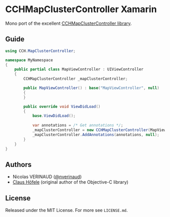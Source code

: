 # CCHMapClusterController Xamarin

Mono port of the excellent [CCHMapClusterController library](https://github.com/choefele/CCHMapClusterController).

## Guide

```c#
using CCH.MapClusterController;

namespace MyNamespace
{
	public partial class MapViewController : UIViewController
	{
		CCHMapClusterController _mapClusterController;

		public MapViewController() : base("MapViewController", null)
		{
		}

		public override void ViewDidLoad()
		{
			base.ViewDidLoad();
			
			var annotations = /* Get annotations */;
			_mapClusterController = new CCHMapClusterController(MapView);
			_mapClusterController.AddAnnotations(annotations, null);
		}
	}
}
```

## Authors

* Nicolas VERINAUD ([@nverinaud](https://twitter.com/nverinaud))
* [Claus Höfele](https://github.com/choefele) (original author of the Objective-C library)

## License

Released under the MIT License. For more see `LICENSE.md`.
